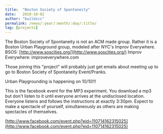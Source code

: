 ```yaml
---
title:  "Boston Society of Spontaneity"
date:   2010-10-02
author: "buildscc"
permalink: /news/:year/:month/:day/:title/
tag: [projects]
---
```


The Boston Society of Spontaneity is not an ACM made group. Rather it is a Boston Urban Playground group, modeled after NYC's Improv Everywhere. BSOS: [http://www.soscities.org/](http://www.soscities.org/) Improv Everywhere: improveverywhere.com

Those joining this "project" will probably just get emails about meeting up to go to Boston Society of Spontaneity Event/Pranks.

Urban Playgrounding is happening on 10/10!!!

This is the facebook event for the MP3 experiment. You download a mp3 but don't listen to it until everyone arrives at the undisclosed location. Everyone listens and follows the instructions at exactly 3:30pm. Expect to make a spectacle of yourself, simultaneously as others are making spectacles of themselves.

[http://www.facebook.com/event.php?eid=110714162315025](http://www.facebook.com/event.php?eid=110714162315025)